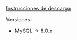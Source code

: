 [Instrucciones de descarga](https://github.com/udc-fic-isd/isd-entorno/blob/main/LEEME_UNIX.md)

Versiones:

- MySQL -> 8.0.x